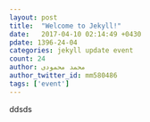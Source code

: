 ```yaml
---
layout: post
title:  "Welcome to Jekyll!"
date:   2017-04-10 02:14:49 +0430
pdate: 1396-24-04
categories: jekyll update event
count: 24
author: محمد محمودی
author_twitter_id: mm580486
tags: ['event']
---
```

ddsds
